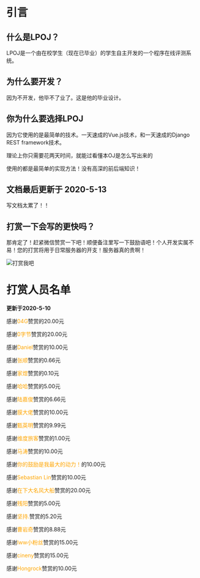 # 引言

## 什么是LPOJ？

LPOJ是一个由在校学生（现在已毕业）的学生自主开发的一个程序在线评测系统。

## 为什么要开发？

因为不开发，他毕不了业了。这是他的毕业设计。

## 你为什么要选择LPOJ

因为它使用的是最简单的技术。一天速成的Vue.js技术，和一天速成的Django REST framework技术。

理论上你只需要花两天时间，就能过看懂本OJ是怎么写出来的

使用的都是最简单的实现方法！没有高深的前后端知识！

## 文档最后更新于  **2020-5-13**

写文档太累了！！

## 打赏一下会写的更快吗？

那肯定了！赶紧微信赞赏一下吧！顺便备注里写一下鼓励语吧！个人开发实属不易！您的打赏将用于日常服务器的开支！服务器真的贵啊！

![打赏我吧](/img/donate.jpg)


# 打赏人员名单

**更新于2020-5-10**

感谢<font style="color:orange">04G</font>赞赏的20.00元 

感谢<font style="color:orange">0字节</font>赞赏的20.00元 

感谢<font style="color:orange">Daniel</font>赞赏的10.00元 

感谢<font style="color:orange">张顺</font>赞赏的0.66元

感谢<font style="color:orange" >家煜</font >赞赏的0.10元 

感谢<font style="color:orange">哈哈</font>赞赏的5.00元 

感谢<font style="color:orange">陆嘉俊</font>赞赏的6.66元 

感谢<font style="color:orange">膜大佬</font>赞赏的10.00元 

感谢<font style="color:orange">甄英明</font>赞赏的9.99元 

感谢<font style="color:orange">维度旅客</font>赞赏的1.00元 

感谢<font style="color:orange">马涛</font>赞赏的10.00元 

感谢<font style="color:orange">你的鼓励是我最大的动力！</font>的10.00元

感谢<font style="color:orange">Sebastian Lin</font>赞赏的10.00元 

感谢<font style="color:orange" >在下大名风大船</font >赞赏的20.00元 

感谢<font style="color:orange">残阳</font >赞赏的5.00元 

感谢<font style="color:orange">坚持.</font>赞赏的5.20元 

感谢<font style="color:orange">曹岩奇</font>赞赏的8.88元 

感谢<font style="color:orange" >lww小粉丝</font >赞赏的15.00元 

感谢<font style="color:orange">cineny</font>赞赏的15.00元

感谢<font style="color:orange">Hongrock</font>赞赏的10.00元 

